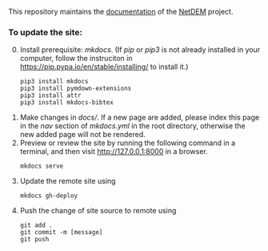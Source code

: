 This repository maintains the [documentation](https://net-dem.github.io/netdem_docs/) of the [NetDEM](https://github.com/net-dem/netdem) project.

### To update the site:

  0. Install prerequisite: *mkdocs*. (If *pip* or *pip3* is not already installed in your computer, follow the instruciton in https://pip.pypa.io/en/stable/installing/ to install it.)
      ```
      pip3 install mkdocs
      pip3 install pymdown-extensions
      pip3 install attr
      pip3 install mkdocs-bibtex
      ```
  1. Make changes in *docs/*. If a new page are added, please index this page in the *nav* section of *mkdocs.yml* in the root directory, otherwise the new added page will not be rendered.
  2. Preview or review the site by running the following command in a terminal, and then visit http://127.0.0.1:8000 in a browser.
      ```
      mkdocs serve
      ```
  3. Update the remote site using
      ```
      mkdocs gh-deploy
      ```
  4. Push the change of site source to remote using 
      ```
      git add .
      git commit -m [message]
      git push
      ```
